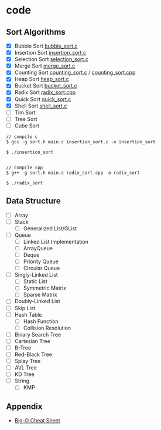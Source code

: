 # code

## Sort Algorithms

- [x] Bubble Sort [bubble_sort.c](/sort/bubble_sort.c)
- [x] Insertion Sort [insertion_sort.c](/sort/insertion_sort.c)
- [x] Selection Sort [selection_sort.c](/sort/selection_sort.c)
- [x] Merge Sort [merge_sort.c](/sort/merge_sort.c)
- [x] Counting Sort [counting_sort.c](/sort/counting_sort.c) / [counting_sort.cpp](/sort/counting_sort.cpp)
- [x] Heap Sort [heap_sort.c](/sort/heap_sort.c)
- [x] Bucket Sort [bucket_sort.c](/sort/bucket_sort.c)
- [x] Radix Sort [radix_sort.cpp](/sort/radix_sort.cpp)
- [x] Quick Sort [quick_sort.c](/sort/quick_sort.c)
- [x] Shell Sort [shell_sort.c](/sort/shell_sort.c)
- [ ] Tim Sort
- [ ] Tree Sort
- [ ] Cube Sort

``` shell
// compile c
$ gcc -g sort.h main.c insertion_sort.c -o insertion_sort

$ ./insertion_sort


// compile cpp
$ g++ -g sort.h main.c radix_sort.cpp -o radix_sort

$ ./radix_sort
```

## Data Structure

- [ ] Array
- [ ] Stack
  - [ ] Generalized List/GList
- [ ] Queue
  - [ ] Linked List Implementation
  - [ ] ArrayQueue
  - [ ] Deque
  - [ ] Priority Queue
  - [ ] Circular Queue
- [ ] Singly-Linked List
  - [ ] Static List
  - [ ] Symmetric Matrix
  - [ ] Sparse Matrix
- [ ] Doubly-Linked List
- [ ] Skip List
- [ ] Hash Table
  - [ ] Hash Function
  - [ ] Collision Resolution
- [ ] Binary Search Tree
- [ ] Cartesian Tree
- [ ] B-Tree
- [ ] Red-Black Tree
- [ ] Splay Tree
- [ ] AVL Tree
- [ ] KD Tree
- [ ] String
  - [ ] KMP

## Appendix

- [Big-O Cheat Sheet](https://www.bigocheatsheet.com/)
